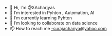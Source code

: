 - 👋 Hi, I’m @XAcharjyas
- 👀 I’m interested in Pyhton , Automation, AI  
- 🌱 I’m currently learning Pyhton
- 💞️ I’m looking to collaborate on data science 
- 📫 How to reach me -surajacharjya@yahoo.com

<!---
XAcharjyas/XAcharjyas is a ✨ special ✨ repository because its `README.md` (this file) appears on your GitHub profile.
You can click the Preview link to take a look at your changes.
--->
